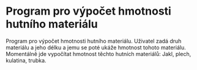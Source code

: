 # Program pro výpočet hmotnosti hutního materiálu
Program pro výpočet hmotnosti hutního materiálu. Uživatel zadá druh materiálu a jeho délku a jemu se poté ukáže hmotnost tohoto materiálu. Momentálně jde vypočítat hmotnost těchto hutních materiálů: Jakl, plech, kulatina, trubka.
